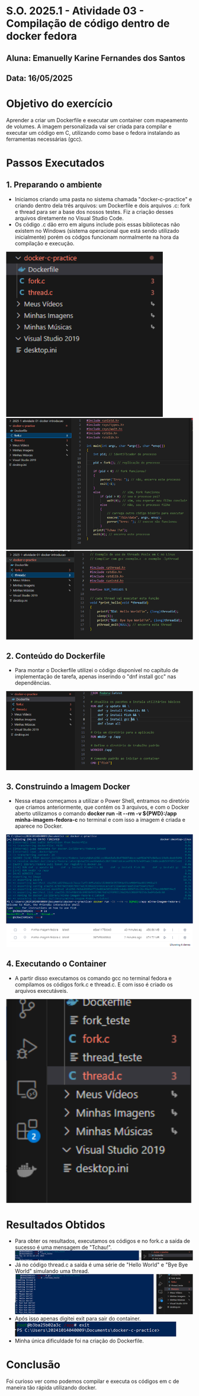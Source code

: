 # S.O. 2025.1 - Atividade 03 - Compilação de código dentro de docker fedora
## Aluna: Emanuelly Karine Fernandes dos Santos
## Data: 16/05/2025

# Objetivo do exercício

Aprender a criar um Dockerfile e executar um container com mapeamento de volumes. A imagem personalizada vai ser criada para compilar e executar um código em C, utilizando como base o fedora instalando as ferramentas necessárias (gcc).

# Passos Executados
## 1. Preparando o ambiente 

- Iniciamos criando uma pasta no sistema chamada "docker-c-practice" e criando dentro dela três arquivos: um Dockerfile e dois arquivos .c: fork e thread para ser a base dos nossos testes. Fiz a criação desses arquivos diretamente no Visual Studio Code.
- Os código .c dão erro em alguns include pois essas bibliotecas não existem no Windows (sistema operacional que está sendo utilizado inicialmente) porém os códgos funcionam normalmente na hora da compilação e execução.
  
![Imagem da pasta e dos arquivos criados](image11.png)
![Imagem do código do arquivo fork.c](image7.png)
![Imagem do código do arquivo thread.c](image6.png)

## 2. Conteúdo do Dockerfile
- Para montar o Dockerfile utilizei o código disponível no capítulo de implementação de tarefa, apenas inserindo o "dnf install gcc" nas dependências. 

![Imagem da etapa 2](image2.png)

## 3. Construindo a Imagem Docker
- Nessa etapa começamos a utilizar o Power Shell, entramos no diretório que criamos anteriormente, que contém os 3 arquivos, e com o Docker aberto utilizamos o comando **docker run -it --rm -v ${PWD}:/app minha-imagem-fedora-c** no terminal e com isso a imagem é criada e aparece no Docker.
  
![Imagem da etapa 3](image4.png)
![Imagem do docker](image5.png)

## 4. Executando o Container
- A partir disso executamos os comando gcc no terminal fedora e compilamos os códigos fork.c e thread.c. E com isso é criado os arquivos executáveis.
  
![Imagem da etapa 4](image10.png) 

# Resultados Obtidos
- Para obter os resultados, executamos os códigos e no fork.c a saída de sucesso é uma mensagem de "Tchau!".
![Imagem da saída do fork.c](image3.png)
- Já no código thread.c a saída é uma série de "Hello World" e "Bye Bye World" simulando uma thread.
![Imagem da saída do thread.c](image1.png)
- Após isso apenas digitei exit para sair do container.
![Imagem do exit](image8.png)
- Minha única dificuldade foi na criação do Dockerfile.
  
# Conclusão

Foi curioso ver como podemos compilar e executa os códigos em c de maneira tão rápida utilizando docker.
